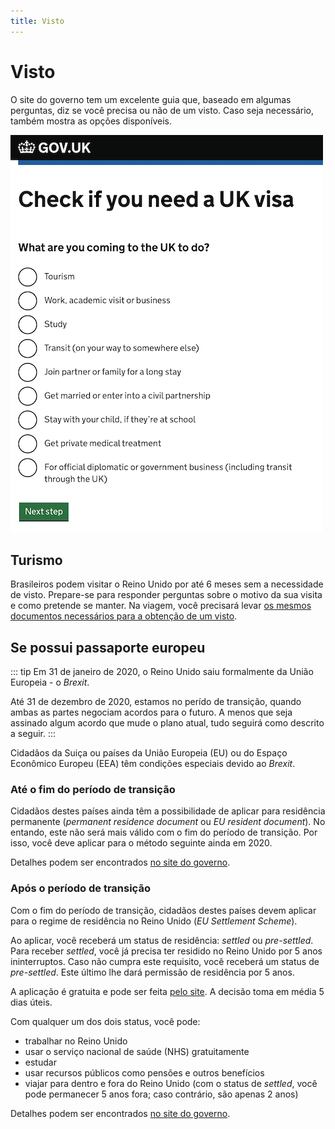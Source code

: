 ```yaml
---
title: Visto
---
```


# Visto

O site do governo tem um excelente guia que, baseado em algumas perguntas, diz se você precisa ou não de um visto. Caso seja necessário, também mostra as opções disponíveis.

[![](./check-if-you-need-a-uk-visa.png)](https://www.gov.uk/check-uk-visa/y/brazil)

## Turismo

Brasileiros podem visitar o Reino Unido por até 6 meses sem a necessidade de visto. Prepare-se para responder perguntas sobre o motivo da sua visita e como pretende se manter. Na viagem, você precisará levar [os mesmos documentos necessários para a obtenção de um visto](https://www.gov.uk/government/publications/visitor-visa-guide-to-supporting-documents/guide-to-supporting-documents-visiting-the-uk).

## Se possui passaporte europeu

::: tip
Em 31 de janeiro de 2020, o Reino Unido saiu formalmente da União Europeia - o *Brexit*.

Até 31 de dezembro de 2020, estamos no perído de transição, quando ambas as partes negociam acordos para o futuro. A menos que seja assinado algum acordo que mude o plano atual, tudo seguirá como descrito a seguir.
:::

Cidadãos da Suiça ou países da União Europeia (EU) ou do Espaço Econômico Europeu (EEA) têm condições especiais devido ao *Brexit*.

### Até o fim do período de transição

Cidadãos destes países ainda têm a possibilidade de aplicar para residência permanente (*permanent residence document* ou *EU resident document*). No entando, este não será mais válido com o fim do período de transição. Por isso, você deve aplicar para o método seguinte ainda em 2020.

Detalhes podem ser encontrados [no site do governo](https://www.gov.uk/permanent-residence-document-eu-eea).

### Após o período de transição

Com o fim do período de transição, cidadãos destes países devem aplicar para o regime de residência no Reino Unido (*EU Settlement Scheme*).

Ao aplicar, você receberá um status de residência: *settled* ou *pre-settled*. Para receber *settled*, você já precisa ter residido no Reino Unido por 5 anos ininterruptos. Caso não cumpra este requisito, você receberá um status de *pre-settled*. Este último lhe dará permissão de residência por 5 anos.

A aplicação é gratuita e pode ser feita [pelo site](https://www.gov.uk/settled-status-eu-citizens-families/applying-for-settled-status). A decisão toma em média 5 dias úteis.

Com qualquer um dos dois status, você pode:

* trabalhar no Reino Unido
* usar o serviço nacional de saúde (NHS) gratuitamente
* estudar
* usar recursos públicos como pensões e outros benefícios
* viajar para dentro e fora do Reino Unido (com o status de *settled*, você pode permanecer 5 anos fora; caso contrário, são apenas 2 anos)

Detalhes podem ser encontrados [no site do governo](https://www.gov.uk/settled-status-eu-citizens-families).
